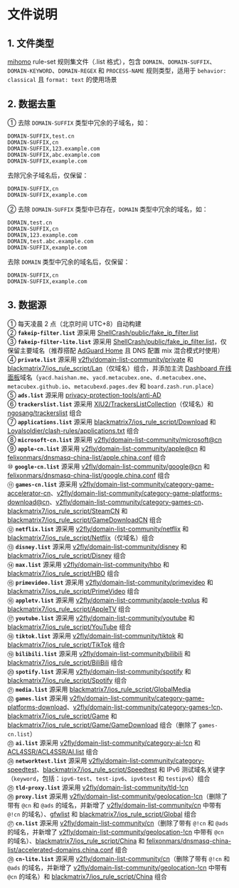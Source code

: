 # 文件说明
## 1. 文件类型
[mihomo](https://github.com/MetaCubeX/mihomo) rule-set 规则集文件（.list 格式），包含 `DOMAIN`、`DOMAIN-SUFFIX`、`DOMAIN-KEYWORD`、`DOMAIN-REGEX` 和 `PROCESS-NAME` 规则类型，适用于 `behavior: classical` 且 `format: text` 的使用场景
## 2. 数据去重
① 去除 `DOMAIN-SUFFIX` 类型中冗余的子域名，如：
```
DOMAIN-SUFFIX,test.cn
DOMAIN-SUFFIX,cn
DOMAIN-SUFFIX,123.example.com
DOMAIN-SUFFIX,abc.example.com
DOMAIN-SUFFIX,example.com
```
去除冗余子域名后，仅保留：
```
DOMAIN-SUFFIX,cn
DOMAIN-SUFFIX,example.com
```
② 去除 `DOMAIN-SUFFIX` 类型中已存在，`DOMAIN` 类型中冗余的域名，如：
```
DOMAIN,test.cn
DOMAIN-SUFFIX,cn
DOMAIN,123.example.com
DOMAIN,test.abc.example.com
DOMAIN-SUFFIX,example.com
```
去除 `DOMAIN` 类型中冗余的域名后，仅保留：
```
DOMAIN-SUFFIX,cn
DOMAIN-SUFFIX,example.com
```
## 3. 数据源
① 每天凌晨 2 点（北京时间 UTC+8）自动构建  
② **`fakeip-filter.list`** 源采用 [ShellCrash/public/fake_ip_filter.list](https://github.com/juewuy/ShellCrash/blob/dev/public/fake_ip_filter.list)  
③ **`fakeip-filter-lite.list`** 源采用 [ShellCrash/public/fake_ip_filter.list](https://github.com/juewuy/ShellCrash/blob/dev/public/fake_ip_filter.list)，仅保留主要域名（推荐搭配 [AdGuard Home](https://github.com/AdguardTeam/AdGuardHome) 且 DNS 配置 mix 混合模式时使用）  
④ **`private.list`** 源采用 [v2fly/domain-list-community/private](https://github.com/v2fly/domain-list-community/blob/master/data/private) 和 [blackmatrix7/ios_rule_script/Lan](https://github.com/blackmatrix7/ios_rule_script/tree/master/rule/Clash/Lan)（仅域名）组合，并添加主流 [Dashboard 在线面板](https://github.com/DustinWin/proxy-tools/releases/tag/Dashboard)域名（`yacd.haishan.me`、`yacd.metacubex.one`、`d.metacubex.one`、`metacubex.github.io`、`metacubexd.pages.dev` 和 `board.zash.run.place`）  
⑤ **`ads.list`** 源采用 [privacy-protection-tools/anti-AD](https://github.com/privacy-protection-tools/anti-AD)  
⑥ **`trackerslist.list`** 源采用 [XIU2/TrackersListCollection](https://github.com/XIU2/TrackersListCollection/blob/master/all.txt)（仅域名）和 [ngosang/trackerslist](https://github.com/ngosang/trackerslist/blob/master/trackers_all.txt) 组合  
⑦ **`applications.list`** 源采用 [blackmatrix7/ios_rule_script/Download](https://github.com/blackmatrix7/ios_rule_script/tree/master/rule/Clash/Download) 和 [Loyalsoldier/clash-rules/applications.txt](https://github.com/Loyalsoldier/clash-rules/blob/release/applications.txt) 组合  
⑧ **`microsoft-cn.list`** 源采用 [v2fly/domain-list-community/microsoft@cn](https://github.com/v2fly/domain-list-community/blob/master/data/microsoft)  
⑨ **`apple-cn.list`** 源采用 [v2fly/domain-list-community/apple@cn](https://github.com/v2fly/domain-list-community/blob/master/data/apple) 和 [felixonmars/dnsmasq-china-list/apple.china.conf](https://github.com/felixonmars/dnsmasq-china-list/blob/master/apple.china.conf) 组合  
⑩ **`google-cn.list`** 源采用 [v2fly/domain-list-community/google@cn](https://github.com/v2fly/domain-list-community/blob/master/data/google) 和 [felixonmars/dnsmasq-china-list/google.china.conf](https://github.com/felixonmars/dnsmasq-china-list/blob/master/google.china.conf) 组合  
⑪ **`games-cn.list`** 源采用 [v2fly/domain-list-community/category-game-accelerator-cn](https://github.com/v2fly/domain-list-community/blob/master/data/category-game-accelerator-cn)、[v2fly/domain-list-community/category-game-platforms-download@cn](https://github.com/v2fly/domain-list-community/blob/master/data/category-game-platforms-download)、[v2fly/domain-list-community/category-games-cn](https://github.com/v2fly/domain-list-community/blob/master/data/category-games-cn)、[blackmatrix7/ios_rule_script/SteamCN](https://github.com/blackmatrix7/ios_rule_script/tree/master/rule/Clash/SteamCN) 和 [blackmatrix7/ios_rule_script/GameDownloadCN](https://github.com/blackmatrix7/ios_rule_script/tree/master/rule/Clash/Game/GameDownloadCN) 组合  
⑫ **`netflix.list`** 源采用 [v2fly/domain-list-community/netflix](https://github.com/v2fly/domain-list-community/blob/master/data/netflix) 和 [blackmatrix7/ios_rule_script/Netflix](https://github.com/blackmatrix7/ios_rule_script/tree/master/rule/Clash/Netflix)（仅域名）组合  
⑬ **`disney.list`** 源采用 [v2fly/domain-list-community/disney](https://github.com/v2fly/domain-list-community/blob/master/data/disney) 和 [blackmatrix7/ios_rule_script/Disney](https://github.com/blackmatrix7/ios_rule_script/tree/master/rule/Clash/Disney) 组合  
⑭ **`max.list`** 源采用 [v2fly/domain-list-community/hbo](https://github.com/v2fly/domain-list-community/blob/master/data/hbo) 和 [blackmatrix7/ios_rule_script/HBO](https://github.com/blackmatrix7/ios_rule_script/tree/master/rule/Clash/HBO) 组合  
⑮ **`primevideo.list`** 源采用 [v2fly/domain-list-community/primevideo](https://github.com/v2fly/domain-list-community/blob/master/data/primevideo) 和 [blackmatrix7/ios_rule_script/PrimeVideo](https://github.com/blackmatrix7/ios_rule_script/tree/master/rule/Clash/PrimeVideo) 组合  
⑯ **`appletv.list`** 源采用 [v2fly/domain-list-community/apple-tvplus](https://github.com/v2fly/domain-list-community/blob/master/data/apple-tvplus) 和 [blackmatrix7/ios_rule_script/AppleTV](https://github.com/blackmatrix7/ios_rule_script/tree/master/rule/Clash/AppleTV) 组合  
⑰ **`youtube.list`** 源采用 [v2fly/domain-list-community/youtube](https://github.com/v2fly/domain-list-community/blob/master/data/youtube) 和 [blackmatrix7/ios_rule_script/YouTube](https://github.com/blackmatrix7/ios_rule_script/tree/master/rule/Clash/YouTube) 组合  
⑱ **`tiktok.list`** 源采用 [v2fly/domain-list-community/tiktok](https://github.com/v2fly/domain-list-community/blob/master/data/tiktok) 和 [blackmatrix7/ios_rule_script/TikTok](https://github.com/blackmatrix7/ios_rule_script/tree/master/rule/Clash/TikTok) 组合  
⑲ **`bilibili.list`** 源采用 [v2fly/domain-list-community/bilibili](https://github.com/v2fly/domain-list-community/blob/master/data/bilibili) 和 [blackmatrix7/ios_rule_script/BiliBili](https://github.com/blackmatrix7/ios_rule_script/tree/master/rule/Clash/BiliBili) 组合  
⑳ **`spotify.list`** 源采用 [v2fly/domain-list-community/spotify](https://github.com/v2fly/domain-list-community/blob/master/data/spotify) 和 [blackmatrix7/ios_rule_script/Spotify](https://github.com/blackmatrix7/ios_rule_script/tree/master/rule/Clash/Spotify) 组合  
㉑ **`media.list`** 源采用 [blackmatrix7/ios_rule_script/GlobalMedia](https://github.com/blackmatrix7/ios_rule_script/tree/master/rule/Clash/GlobalMedia)  
㉒ **`games.list`** 源采用 [v2fly/domain-list-community/category-game-platforms-download](https://github.com/v2fly/domain-list-community/blob/master/data/category-game-platforms-download)、[v2fly/domain-list-community/category-games-!cn](https://github.com/v2fly/domain-list-community/blob/master/data/category-games-!cn)、[blackmatrix7/ios_rule_script/Game](https://github.com/blackmatrix7/ios_rule_script/tree/master/rule/Clash/Game) 和 [blackmatrix7/ios_rule_script/Game/GameDownload](https://github.com/blackmatrix7/ios_rule_script/tree/master/rule/Clash/Game/GameDownload) 组合（删除了 `games-cn.list`）  
㉓ **`ai.list`** 源采用 [v2fly/domain-list-community/category-ai-!cn](https://github.com/v2fly/domain-list-community/blob/master/data/category-ai-!cn) 和 [ACL4SSR/ACL4SSR/AI.list](https://github.com/ACL4SSR/ACL4SSR/blob/master/Clash/Ruleset/AI.list) 组合  
㉔ **`networktest.list`** 源采用 [v2fly/domain-list-community/category-speedtest](https://github.com/v2fly/domain-list-community/blob/master/data/category-speedtest)、[blackmatrix7/ios_rule_script/Speedtest](https://github.com/blackmatrix7/ios_rule_script/tree/master/rule/Clash/Speedtest) 和 IPv6 测试域名关键字（`keyword`，包括：`ipv6-test`、`test-ipv6`、`ipv6test` 和 `testipv6`）组合  
㉕ **`tld-proxy.list`** 源采用 [v2fly/domain-list-community/tld-!cn](https://github.com/v2fly/domain-list-community/blob/master/data/tld-!cn)  
㉖ **`proxy.list`** 源采用 [v2fly/domain-list-community/geolocation-!cn](https://github.com/v2fly/domain-list-community/blob/master/data/geolocation-!cn)（删除了带有 `@cn` 和 `@ads` 的域名，并新增了 [v2fly/domain-list-community/cn](https://github.com/v2fly/domain-list-community/blob/master/data/cn) 中带有 `@!cn` 的域名）、[gfwlist](https://github.com/gfwlist/gfwlist) 和 [blackmatrix7/ios_rule_script/Global](https://github.com/blackmatrix7/ios_rule_script/tree/master/rule/Clash/Global) 组合  
㉗ **`cn.list`** 源采用 [v2fly/domain-list-community/cn](https://github.com/v2fly/domain-list-community/blob/master/data/cn)（删除了带有 `@!cn` 和 `@ads` 的域名，并新增了 [v2fly/domain-list-community/geolocation-!cn](https://github.com/v2fly/domain-list-community/blob/master/data/geolocation-!cn) 中带有 `@cn` 的域名）、[blackmatrix7/ios_rule_script/China](https://github.com/blackmatrix7/ios_rule_script/tree/master/rule/Clash/China) 和 [felixonmars/dnsmasq-china-list/accelerated-domains.china.conf](https://github.com/felixonmars/dnsmasq-china-list/blob/master/accelerated-domains.china.conf) 组合  
㉘ **`cn-lite.list`** 源采用 [v2fly/domain-list-community/cn](https://github.com/v2fly/domain-list-community/blob/master/data/cn)（删除了带有 `@!cn` 和 `@ads` 的域名，并新增了 [v2fly/domain-list-community/geolocation-!cn](https://github.com/v2fly/domain-list-community/blob/master/data/geolocation-!cn) 中带有 `@cn` 的域名）和 [blackmatrix7/ios_rule_script/China](https://github.com/blackmatrix7/ios_rule_script/tree/master/rule/Clash/China) 组合